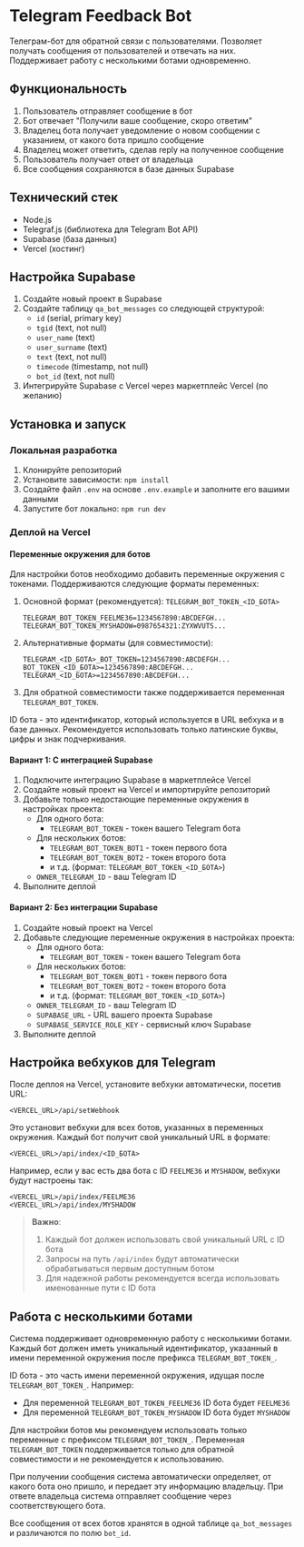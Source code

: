 # Telegram Feedback Bot

Телеграм-бот для обратной связи с пользователями. Позволяет получать сообщения от пользователей и отвечать на них. Поддерживает работу с несколькими ботами одновременно.

## Функциональность

1. Пользователь отправляет сообщение в бот
2. Бот отвечает "Получили ваше сообщение, скоро ответим"
3. Владелец бота получает уведомление о новом сообщении с указанием, от какого бота пришло сообщение
4. Владелец может ответить, сделав reply на полученное сообщение
5. Пользователь получает ответ от владельца
6. Все сообщения сохраняются в базе данных Supabase

## Технический стек

- Node.js
- Telegraf.js (библиотека для Telegram Bot API)
- Supabase (база данных)
- Vercel (хостинг)

## Настройка Supabase

1. Создайте новый проект в Supabase
2. Создайте таблицу `qa_bot_messages` со следующей структурой:
   - `id` (serial, primary key)
   - `tgid` (text, not null)
   - `user_name` (text)
   - `user_surname` (text)
   - `text` (text, not null)
   - `timecode` (timestamp, not null)
   - `bot_id` (text, not null)
3. Интегрируйте Supabase с Vercel через маркетплейс Vercel (по желанию)

## Установка и запуск

### Локальная разработка

1. Клонируйте репозиторий
2. Установите зависимости: `npm install`
3. Создайте файл `.env` на основе `.env.example` и заполните его вашими данными
4. Запустите бот локально: `npm run dev`

### Деплой на Vercel

#### Переменные окружения для ботов

Для настройки ботов необходимо добавить переменные окружения с токенами. Поддерживаются следующие форматы переменных:

1. Основной формат (рекомендуется): `TELEGRAM_BOT_TOKEN_<ID_БОТА>`
   ```
   TELEGRAM_BOT_TOKEN_FEELME36=1234567890:ABCDEFGH...
   TELEGRAM_BOT_TOKEN_MYSHADOW=0987654321:ZYXWVUTS...
   ```

2. Альтернативные форматы (для совместимости):
   ```
   TELEGRAM_<ID_БОТА>_BOT_TOKEN=1234567890:ABCDEFGH...
   BOT_TOKEN_<ID_БОТА>=1234567890:ABCDEFGH...
   TELEGRAM_<ID_БОТА>=1234567890:ABCDEFGH...
   ```

3. Для обратной совместимости также поддерживается переменная `TELEGRAM_BOT_TOKEN`.

ID бота - это идентификатор, который используется в URL вебхука и в базе данных. Рекомендуется использовать только латинские буквы, цифры и знак подчеркивания.

#### Вариант 1: С интеграцией Supabase

1. Подключите интеграцию Supabase в маркетплейсе Vercel
2. Создайте новый проект на Vercel и импортируйте репозиторий
3. Добавьте только недостающие переменные окружения в настройках проекта:
   - Для одного бота:
     - `TELEGRAM_BOT_TOKEN` - токен вашего Telegram бота
   - Для нескольких ботов:
     - `TELEGRAM_BOT_TOKEN_BOT1` - токен первого бота
     - `TELEGRAM_BOT_TOKEN_BOT2` - токен второго бота
     - и т.д. (формат: `TELEGRAM_BOT_TOKEN_<ID_БОТА>`)
   - `OWNER_TELEGRAM_ID` - ваш Telegram ID
4. Выполните деплой

#### Вариант 2: Без интеграции Supabase

1. Создайте новый проект на Vercel
2. Добавьте следующие переменные окружения в настройках проекта:
   - Для одного бота:
     - `TELEGRAM_BOT_TOKEN` - токен вашего Telegram бота
   - Для нескольких ботов:
     - `TELEGRAM_BOT_TOKEN_BOT1` - токен первого бота
     - `TELEGRAM_BOT_TOKEN_BOT2` - токен второго бота
     - и т.д. (формат: `TELEGRAM_BOT_TOKEN_<ID_БОТА>`)
   - `OWNER_TELEGRAM_ID` - ваш Telegram ID
   - `SUPABASE_URL` - URL вашего проекта Supabase
   - `SUPABASE_SERVICE_ROLE_KEY` - сервисный ключ Supabase
3. Выполните деплой

## Настройка вебхуков для Telegram

После деплоя на Vercel, установите вебхуки автоматически, посетив URL:
```
<VERCEL_URL>/api/setWebhook
```

Это установит вебхуки для всех ботов, указанных в переменных окружения. Каждый бот получит свой уникальный URL в формате:
```
<VERCEL_URL>/api/index/<ID_БОТА>
```

Например, если у вас есть  два бота с ID `FEELME36` и `MYSHADOW`, вебхуки будут настроены так:
```
<VERCEL_URL>/api/index/FEELME36
<VERCEL_URL>/api/index/MYSHADOW
```

> **Важно**: 
> 1. Каждый бот должен использовать свой уникальный URL с ID бота
> 2. Запросы на путь `/api/index` будут автоматически обрабатываться первым доступным ботом
> 3. Для надежной работы рекомендуется всегда использовать именованные пути с ID бота

## Работа с несколькими ботами

Система поддерживает одновременную работу с несколькими ботами. Каждый бот должен иметь уникальный идентификатор, указанный в имени переменной окружения после префикса `TELEGRAM_BOT_TOKEN_`.

ID бота - это часть имени переменной окружения, идущая после `TELEGRAM_BOT_TOKEN_`. Например:
- Для переменной `TELEGRAM_BOT_TOKEN_FEELME36` ID бота будет `FEELME36`
- Для переменной `TELEGRAM_BOT_TOKEN_MYSHADOW` ID бота будет `MYSHADOW`

Для настройки ботов мы рекомендуем использовать только переменные с префиксом `TELEGRAM_BOT_TOKEN_`. Переменная `TELEGRAM_BOT_TOKEN` поддерживается только для обратной совместимости и не рекомендуется к использованию.

При получении сообщения система автоматически определяет, от какого бота оно пришло, и передает эту информацию владельцу. При ответе владельца система отправляет сообщение через соответствующего бота.

Все сообщения от всех ботов хранятся в одной таблице `qa_bot_messages` и различаются по полю `bot_id`. 